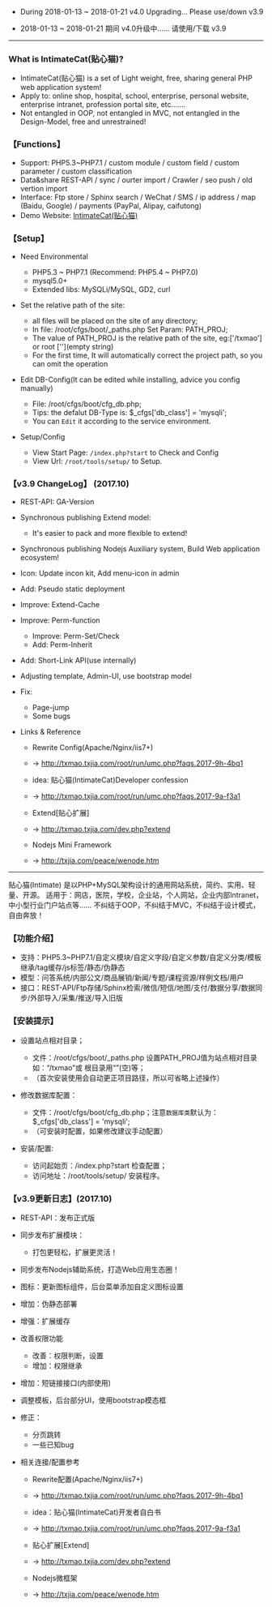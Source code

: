 
* During 2018-01-13 ~ 2018-01-21
v4.0 Upgrading... Please use/down v3.9

* 2018-01-13 ~ 2018-01-21 期间 
v4.0升级中…… 请使用/下载 v3.9

--- --- --- --- --- --- --- --- --- 


### What is IntimateCat(贴心猫)?

* IntimateCat(贴心猫) is a set of Light weight, free, sharing general PHP web application system!
* Apply to: online shop, hospital, school, enterprise, personal website, enterprise intranet, profession portal site, etc.......
* Not entangled in OOP, not entangled in MVC, not entangled in the Design-Model, free and unrestrained!


### 【Functions】

* Support: PHP5.3~PHP7.1 / custom module / custom field / custom parameter / custom classification
* Data&share REST-API / sync / ourter import / Crawler / seo push / old vertion import
* Interface: Ftp store / Sphinx search / WeChat / SMS / ip address / map (Baidu, Google) / payments (PayPal, Alipay, caifutong)
* Demo Website: [IntimateCat(贴心猫)](http://txmao.txjia.com/)


### 【Setup】

* Need Environmental
  - PHP5.3 ~ PHP7.1 (Recommend: PHP5.4 ~ PHP7.0)
  - mysql5.0+
  - Extended libs: MySQLi/MySQL, GD2, curl

* Set the relative path of the site: 
  - all files will be placed on the site of any directory; 
  - In file: /root/cfgs/boot/_paths.php Set Param: PATH_PROJ; 
  - The value of PATH_PROJ is the relative path of the site, eg:['/txmao'] or root [''](empty string)
  - For the first time, It will automatically correct the project path, so you can omit the operation

* Edit DB-Config(It can be edited while installing, advice you config manually) 
  - File: /root/cfgs/boot/cfg_db.php; 
  - Tips: the defalut DB-Type is: $_cfgs['db_class'] = 'mysqli'; 
  - You can `Edit` it according to the service environment.

* Setup/Config 
  - View Start Page: `/index.php?start` to Check and Config
  - View Url: `/root/tools/setup/` to Setup.


### 【v3.9 ChangeLog】 (2017.10)

* REST-API: GA-Version

* Synchronous publishing Extend model:
  - It's easier to pack and more flexible to extend!

* Synchronous publishing Nodejs Auxiliary system, Build Web application ecosystem!

* Icon: Update incon kit, Add menu-icon in admin

* Add: Pseudo static deployment

* Improve: Extend-Cache

* Improve: Perm-function
  - Improve: Perm-Set/Check
  - Add: Perm-Inherit

* Add: Short-Link API(use internally)

* Adjusting template, Admin-UI, use bootstrap model

* Fix: 
  - Page-jump
  - Some bugs

* Links & Reference

  - Rewrite Config(Apache/Nginx/iis7+)  
  - -> http://txmao.txjia.com/root/run/umc.php?faqs.2017-9h-4bq1

  - idea: 贴心猫(IntimateCat)Developer confession  
  - -> http://txmao.txjia.com/root/run/umc.php?faqs.2017-9a-f3a1

  - Extend[贴心扩展]  
  - -> http://txmao.txjia.com/dev.php?extend

  - Nodejs Mini Framework  
  - -> http://txjia.com/peace/wenode.htm

--- --- --- --- --- --- --- --- --- 

贴心猫(Intimate) 是以PHP+MySQL架构设计的通用网站系统，简约、实用、轻量、开源。
适用于：网店，医院，学校，企业站，个人网站，企业内部Intranet，中小型行业门户站点等……
不纠结于OOP，不纠结于MVC，不纠结于设计模式，自由奔放！


### 【功能介绍】

* 支持：PHP5.3~PHP7.1/自定义模块/自定义字段/自定义参数/自定义分类/模板继承/tag缓存/js标签/静态/伪静态
* 模型：问答系统/内部公文/商品展销/新闻/专题/课程资源/样例文档/用户
* 接口：REST-API/Ftp存储/Sphinx检索/微信/短信/地图/支付/数据分享/数据同步/外部导入/采集/推送/导入旧版


### 【安装提示】

* 设置站点相对目录；
  - 文件：/root/cfgs/boot/_paths.php 设置PATH_PROJ值为站点相对目录如：“/txmao”或 根目录用“”(空)等；
  - （首次安装使用会自动更正项目路径，所以可省略上述操作）

* 修改数据库配置：
  - 文件：/root/cfgs/boot/cfg_db.php；注意`数据库类`默认为：$_cfgs['db_class'] = 'mysqli';
  - （可安装时配置，如果修改建议手动配置）

* 安装/配置: 
  - 访问起始页：/index.php?start 检查配置；
  - 访问地址：/root/tools/setup/ 安装程序。


### 【v3.9更新日志】(2017.10)

* REST-API：发布正式版

* 同步发布扩展模块：
  - 打包更轻松，扩展更灵活！

* 同步发布Nodejs辅助系统，打造Web应用生态圈！

* 图标：更新图标组件，后台菜单添加自定义图标设置

* 增加：伪静态部署

* 增强：扩展缓存

* 改善权限功能
  - 改善：权限判断，设置
  - 增加：权限继承

* 增加：短链接接口(内部使用)

* 调整模板，后台部分UI，使用bootstrap模态框

* 修正：
  - 分页跳转
  - 一些已知bug

* 相关连接/配置参考

  - Rewrite配置(Apache/Nginx/iis7+)  
  - -> http://txmao.txjia.com/root/run/umc.php?faqs.2017-9h-4bq1

  - idea：贴心猫(IntimateCat)开发者自白书  
  - -> http://txmao.txjia.com/root/run/umc.php?faqs.2017-9a-f3a1

  - 贴心扩展[Extend]  
  - -> http://txmao.txjia.com/dev.php?extend

  - Nodejs微框架  
  - -> http://txjia.com/peace/wenode.htm
